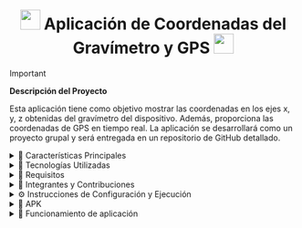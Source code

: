 <h1 align='center'> <img src = 'https://github.com/user-attachments/assets/5dae2225-0337-4c9e-88ae-42e513accc46' height='35px'>
 Aplicación de Coordenadas del Gravímetro y GPS <img src = 'https://github.com/user-attachments/assets/efd9ba19-22c6-491e-92ef-eeeca532c50d' height='35px'>
</h1>


> [!IMPORTANT]
> **Descripción del Proyecto**
>
> Esta aplicación tiene como objetivo mostrar las coordenadas en los ejes x, y, z obtenidas del gravímetro del dispositivo. Además, proporciona las coordenadas de GPS en tiempo real. La aplicación se desarrollará como un proyecto grupal y será entregada en un repositorio de GitHub detallado.

<details> 
    <summary>🧩 Características Principales </summary>
      
>     * Visualización de coordenadas del gravímetro (x, y, z).
>     * Obtención de coordenadas GPS en tiempo real.  
>     * Interfaz intuitiva para el usuario.
>
</details>
<details> 
    <summary>🧩 Tecnologías Utilizadas </summary>
      
>     * Lenguaje de programación: Kotlin.
>     * Plataforma: Android Studio.
>     * Control de versiones: Git y GitHub para la colaboración.
>
</details>

<details> 
    <summary>🧩 Requisitos </summary>
      
>     * Dispositivo con sensores de gravímetro y GPS.
>     * Conexión a Internet para las funciones relacionadas con mapas (opcional).
>
</details>

<details> 
    <summary>🧩 Integrantes y Contribuciones</summary>
   > 
    <h3> 
     👥 Integrantes y sus roles: 
    </h3>
   
   > - **John Mata**  
   >   📌 Se encragó del diseño de la interfaz gráfica de la aplicación.  
   >- **Samuel Cuti, Anthony Minga y Alan Ríos**  
   >   📌 Se encargaron de la implementación para la funcionalidad del GPS de la aplicación.
   > - **Isabel Pazto y Dustin Marcatoma**  
   >   📌 Fueron quienes realizaron la creacion de este Readme del repositorio.
   > - **Estefanía Sánchez**  
   >   📌 Encargada de la generación del APK de la aplicación, además, es quien inserta los anexos en el Readme del repositorio.
</details>

<details> 
    <summary>⚙️ Instrucciones de Configuración y Ejecución</summary>
   > 
    <h3>
     🛠️ Pasos para ejecutar el proyecto: 
    </h3>

>    1. **Clonar el repositorio desde GitHub:**
>       Ejecuta el siguiente comando en tu terminal:  
>       ```bash
>       git clone "https://github.com/estefaniamsp/Gravimetro-Android.git"
>       ```

>
>    2. **Abrir el proyecto en el entorno de desarrollo:**
>       Abre el proyecto clonado en el entorno de desarrollo que prefieras (como **Android Studio**).

>
>    3. **Configurar las dependencias:**
>       Si es necesario, sincroniza las dependencias del proyecto en Android Studio para asegurarte de que todo esté actualizado.

>
>    4. **Seleccionar dispositivo de ejecución:**
>       - Puedes usar un **emulador** configurado en Android Studio.  
>       - También puedes conectar un **dispositivo físico** habilitando la depuración USB en tu móvil.

>
>    5. **Compilar y ejecutar:**  
>       - Haz clic en el botón **Run** (o presiona `Shift + F10`) para compilar y ejecutar la aplicación.  
>       - La aplicación se desplegará en el emulador o dispositivo conectado.
>
</details>

<details> 
   <summary>📱 APK </summary>
   Puedes descargar el APK para probarlo desde el siguiente enlace:
 
   [Descargar APK](https://github.com/estefaniamsp/Gravimetro-Android/releases/download/preview/app-debug.apk)

</details>

<details> 
   <summary>📱 Funcionamiento de aplicación </summary>

   - Permisos

     ![image](https://github.com/user-attachments/assets/6592d1f1-fea1-468d-b869-76eefc1c4c32)

   - App

     ![image](https://github.com/user-attachments/assets/bbbc68bd-7e5f-45c8-a12f-bd937ac90ddd)

</details>




